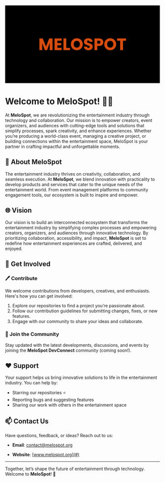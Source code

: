 ![MeloSpot Banner](./banner.png)  

# Welcome to MeloSpot! 🎵✨  

At **MeloSpot**, we are revolutionizing the entertainment industry through technology and collaboration. Our mission is to empower creators, event organizers, and audiences with cutting-edge tools and solutions that simplify processes, spark creativity, and enhance experiences. Whether you’re producing a world-class event, managing a creative project, or building connections within the entertainment space, MeloSpot is your partner in crafting impactful and unforgettable moments.  


## 🌟 About MeloSpot  

The entertainment industry thrives on creativity, collaboration, and seamless execution. At **MeloSpot**, we blend innovation with practicality to develop products and services that cater to the unique needs of the entertainment world. From event management platforms to community engagement tools, our ecosystem is built to inspire and empower.  


## 🌐 Vision  

Our vision is to build an interconnected ecosystem that transforms the entertainment industry by simplifying complex processes and empowering creators, organizers, and audiences through innovative technology. By prioritizing collaboration, accessibility, and impact, **MeloSpot** is set to redefine how entertainment experiences are crafted, delivered, and enjoyed.  


<!-- ## 🚀 Our Products and Services  

### 🎉 Event Management Solutions  
- **Model Muse Awards**: A premium platform for managing and celebrating excellence in the modeling industry, complete with ticketing, scheduling, and analytics tools.  
- **CycleSync**: A scheduling and wellness app that simplifies managing creative projects and event timelines.  

### 🎨 Creative Collaboration Tools  
- **MeloSpot DevConnect**: A community hub for developers, creatives, and technologists in the entertainment industry, offering resources, mentorship, and collaboration opportunities.  

### 🛠️ Developer Resources for Entertainment  
- **Shadcn-inspired UI Libraries**: Reusable components tailored for entertainment-focused platforms, offering sleek designs and enhanced user experiences.  
- **Datamimic**: A powerful CLI tool for generating mock data, helping developers test and iterate faster.  
- **Bug Reporting Chatbot**: A streamlined way to gather feedback and resolve issues during app and platform development.

### 💳 Payment and Digital Wallet Solutions  
- **MeloSpot Wallet**: A secure and versatile digital wallet tailored for event organizers and performers, integrating mobile money and bank payments to streamline transactions. -->


## 📖 Get Involved  

### 🖊️ Contribute  
We welcome contributions from developers, creatives, and enthusiasts. Here's how you can get involved:  
1. Explore our repositories to find a project you’re passionate about.  
2. Follow our contribution guidelines for submitting changes, fixes, or new features.  
3. Engage with our community to share your ideas and collaborate.  

### 📣 Join the Community  
Stay updated with the latest developments, discussions, and events by joining the **MeloSpot DevConnect** community (coming soon!).  


## ❤️ Support  

Your support helps us bring innovative solutions to life in the entertainment industry. You can help by:  
- Starring our repositories ⭐  
- Reporting bugs and suggesting features  
- Sharing our work with others in the entertainment space  


## 📫 Contact Us  

Have questions, feedback, or ideas? Reach out to us:  
- **Email**: contact@melospot.org  
<!-- - **Twitter**: [@MeloSpot](#)   -->
- **Website**: [www.melospot.org](#)  

---

Together, let’s shape the future of entertainment through technology. Welcome to **MeloSpot**! 🌟

